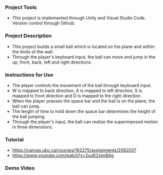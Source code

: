 ### **Project Tools**

- This project is implemented through Unity and Visual Studio Code. Version control through Github.


### **Project Description**

- This project builds a small ball which is located on the plane and within the limits of the wall. 
- Through the player's keyboard input, the ball can move and jump in the up, front, back, left and right directions.


### **Instructions for Use**

- The player controls the movement of the ball through keyboard input. 
- W is mapped to back direction, A is mapped to left direction, S is mapped to front direction and D is mapped to the right direction. 
- When the player presses the space bar and the ball is on the plane, the ball can jump.
- The length of time to hold down the space bar determines the height of the ball jumping. 
- Through the player's input, the ball can realize the superimposed motion in three dimensions.


### **Tutorial**

- https://canvas.ubc.ca/courses/162275/assignments/2082037
- https://www.youtube.com/watch?v=2uoK2sjm8Ag


### **Demo Video**
